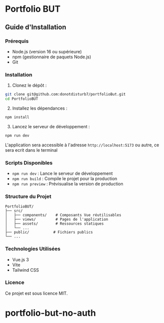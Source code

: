 # Portfolio BUT

## Guide d'Installation

### Prérequis
- Node.js (version 16 ou supérieure)
- npm (gestionnaire de paquets Node.js)
- Git

### Installation

1. Clonez le dépôt :
```bash
git clone git@github.com:donotdisturb7/portfolioBut.git
cd PortfolioBUT
```

2. Installez les dépendances :
```bash
npm install
```

3. Lancez le serveur de développement :
```bash
npm run dev
```

L'application sera accessible à l'adresse `http://localhost:5173` ou autre, ce sera ecrit dans le terminal

### Scripts Disponibles

- `npm run dev` : Lance le serveur de développement
- `npm run build` : Compile le projet pour la production
- `npm run preview` : Prévisualise la version de production

### Structure du Projet

```
PortfolioBUT/
├── src/
│   ├── components/    # Composants Vue réutilisables
│   ├── views/         # Pages de l'application
│   ├── assets/        # Ressources statiques
│   └── ...
├── public/           # Fichiers publics
└── ...
```

### Technologies Utilisées

- Vue.js 3
- Vite
- Tailwind CSS



### Licence

Ce projet est sous licence MIT.
# portfolio-but-no-auth
